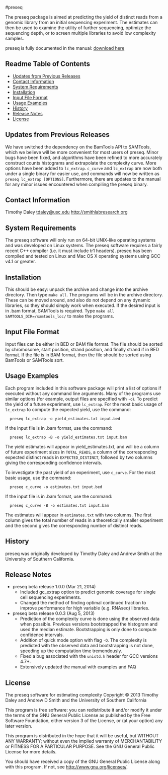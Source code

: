 #preseq

The preseq package is aimed at predicting the yield of distinct 
reads from a genomic library from an initial sequencing 
experiment. The estimates can then be used to examine the utility 
of further sequencing, optimize the sequencing depth, or to 
screen multiple libraries to avoid low complexity samples.

preseq is fully documented in the manual: [download here](https://github.com/smithlabcode/preseq/raw/master/docs/manual.pdf)

## Readme Table of Contents
* [Updates from Previous Releases](#updates-from-previous-releases)
* [Contact Information](#contact-information)
* [System Requirements](#system-requirements)
* [Installation](#installation)
* [Input File Format](#input-file-format)
* [Usage Examples](#usage-examples)
* [History](#history)
* [Release Notes](#release-notes)
* [License](#license)

## Updates from Previous Releases
We have switched the dependency on the BamTools API to SAMTools, which 
we believe will be more convenient for most users of preseq. Minor bugs 
have been fixed, and algorithms have been refined to more accurately 
construct counts histograms and extrapolate the complexity curve. More 
options have been added to `lc_extrap`. `c_curve` and `lc_extrap` are now both 
under a single binary for easier use, and commands will now be written 
as `preseq lc_extrap [OPTIONS]`. Furthermore, there are updates to the
manual for any minor issues encountered when compiling the preseq
binary.


## Contact Information
Timothy Daley
tdaley@usc.edu
http://smithlabresearch.org

## System Requirements
The preseq software will only run on 64-bit UNIX-like operating 
systems and was developed on Linux systems. The preseq software 
requires a fairly recent C++ compiler (i.e. it must include tr1 
headers). preseq has been compiled and tested on Linux and Mac 
OS X operating systems using GCC v4.1 or greater. 

## Installation
This should be easy: unpack the archive and change into the archive
directory. Then type `make all`. The programs will be in the archive
directory. These can be moved around, and also do not depend on any
dynamic libraries, so they should simply work when executed. If the 
desired input is in .bam format, SAMTools is required. Type 
`make all SAMTOOLS_DIR=/samtools_loc/` to make the programs.

## Input File Format
Input files can be either in BED or BAM file format.  The file should
be sorted by chromosome, start position, strand position, and finally 
strand if in BED format. If the file is in BAM format, then the file
should be sorted using BamTools or SAMTools sort.

## Usage Examples
Each program included in this software package will print a list of
options if executed without any command line arguments. Many of the
programs use similar options (for example, output files are specified
with `-o`). To predict the yield of a future experiment, use `lc_extrap`.
For the most basic usage of `lc_extrap` to compute the expected yield,
use the command:

```
  preseq lc_extrap -o yield_estimates.txt input.bed
```

If the input file is in .bam format, use the command:

```
  preseq lc_extrap -B -o yield_estimates.txt input.bam
```

The yield estimates will appear in yield_estimates.txt, and will be a 
column of future experiment sizes in `TOTAL_READS`, a column of the 
corresponding expected distinct reads in `EXPECTED_DISTINCT`, followed by 
two columns giving the corresponding confidence intervals.  

To investigate the past yield of an experiment, use `c_curve`.  For the
most basic usage, use the command:

```
  preseq c_curve -o estimates.txt input.bed
```

If the input file is in .bam format, use the command:

```
  preseq c_curve -B -o estimates.txt input.bam
```

The estimates will appear in `estimates.txt` with two columns.  The
first column gives the total number of reads in a theoretically
smaller experiment and the second gives the corresponding number of
distinct reads.

## History
preseq was originally developed by Timothy Daley and Andrew Smith 
at the University of Southern California.

## Release Notes

* preseq beta release 1.0.0 (Mar 21, 2014)
  * Included gc_extrap option to predict genomic coverage for
    single cell sequencing experiments.
  * Changed the method of finding optimal continued fraction
    to improve performance for high variable (e.g. RNAseq)
    libraries.
* preseq beta release 0.0.3 (Aug 5, 2013)
  * Prediction of the complexity curve is done using the observed data
    when possible.  Previous versions bootstrapped the histogram and
    used the median estimate.  Bootstrapping is only done to compute
    confidence intervals.
  * Addition of quick mode option with flag `-Q`.  The complexity is 
    predicted with the observed data and bootstrapping is not done,
    speeding up the computation time tremendously.
  * Fixed a bug associated with the `unistd.h` header for GCC versions
    4.7+.  
  * Extensively updated the manual with examples and FAQ


## License
The preseq software for estimating complexity
Copyright &copy; 2013 Timothy Daley and Andrew D Smith and 
the University of Southern California

This program is free software: you can redistribute it and/or modify
it under the terms of the GNU General Public License as published by
the Free Software Foundation, either version 3 of the License, or (at
your option) any later version.

This program is distributed in the hope that it will be useful,
but WITHOUT ANY WARRANTY; without even the implied warranty of
MERCHANTABILITY or FITNESS FOR A PARTICULAR PURPOSE.  See the
GNU General Public License for more details.

You should have received a copy of the GNU General Public License
along with this program.  If not, see <http://www.gnu.org/licenses/>.
